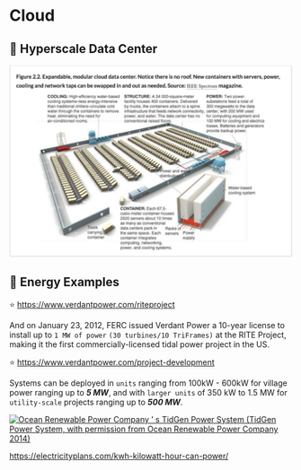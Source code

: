 # Cloud

## :pushpin: Hyperscale Data Center 

<img src="images/modular_cloud_data_center.png" width="1104" heigth="750"></img>

## :pushpin: Energy Examples

:star: https://www.verdantpower.com/riteproject

And on January 23, 2012, FERC issued Verdant Power a 10-year license to install up to `1 MW of power` `(30 turbines/10 TriFrames)` at the RITE Project, making it the first commercially-licensed tidal power project in the US. 

:star: https://www.verdantpower.com/project-development

Systems can be deployed in `units` ranging from 100kW - 600kW for village power ranging up to <b><i>5 MW</i></b>, and with `larger units` of 350 kW to 1.5 MW for `utility-scale` projects ranging up to <b><i>500 MW</i></b>.


<a href="https://www.researchgate.net/figure/Ocean-Renewable-Power-Company-s-TidGen-Power-System-TidGen-Power-System-with_fig3_273619185"><img src="https://www.researchgate.net/profile/Mark_Bevelhimer/publication/273619185/figure/fig3/AS:284454305189917@1444830599971/Ocean-Renewable-Power-Company-s-TidGen-Power-System-TidGen-Power-System-with.png" alt="Ocean Renewable Power Company ’ s TidGen Power System (TidGen Power System, with permission from Ocean Renewable Power Company 2014)"/></a>

https://electricityplans.com/kwh-kilowatt-hour-can-power/

